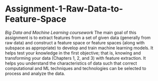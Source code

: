 # Assignment-1-Raw-Data-to-Feature-Space
_Big Data and Machine Learning coursework_
The main goal of this assignment is to extract features from a set of given data (generally from raw data) and construct a feature space or feature spaces (along with subspace as appropriate) to develop and train machine learning models. It helps test your knowledge in the first objective; that is, knowing and transforming your data (Chapters 1, 2, and 3) with feature extraction. It helps you understand the characteristics of data such that correct computational and ML techniques and technologies can be selected to process and analyze the data.
